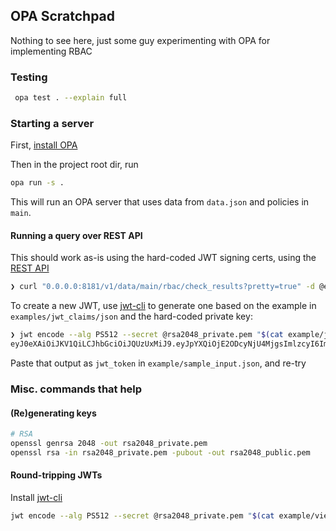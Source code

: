 ## OPA Scratchpad

Nothing to see here, just some guy experimenting with OPA for implementing RBAC

### Testing

```sh
 opa test . --explain full
```

### Starting a server

First, [install OPA](https://www.openpolicyagent.org/docs/latest/#running-opa)

Then in the project root dir, run

```sh
opa run -s .
```

This will run an OPA server that uses data from `data.json` and policies in `main`.

#### Running a query over REST API

This should work as-is using the hard-coded JWT signing certs, using the [REST API](https://www.openpolicyagent.org/docs/latest/rest-api/#execute-a-simple-query)

```sh
❯ curl "0.0.0.0:8181/v1/data/main/rbac/check_results?pretty=true" -d @example/sample_input.json
```

To create a new JWT, use [jwt-cli](https://github.com/mike-engel/jwt-cli) to generate one based on the example in `examples/jwt_claims/json` and the hard-coded private key:

```sh
❯ jwt encode --alg PS512 --secret @rsa2048_private.pem "$(cat example/jwt_claims.json)"
eyJ0eXAiOiJKV1QiLCJhbGciOiJQUzUxMiJ9.eyJpYXQiOjE2ODcyNjU4MjgsImlzcyI6ImVsYXN0aWMtaWFtIiwicm9sZV9hc3NpZ25tZW50cyI6W3sib3JnYW5pemF0aW9uX2lkIjoib3JnMTIzIiwicm9sZV9pZCI6InZpZXdlciIsInNjb3BlIjp7ImFsbCI6dHJ1ZX19XSwic3ViIjoidmlld2VyYWxsMTIzIn0.oty2ccdXOiLwSRrb_i9HBY057X8hBmJRe2gAg0YphsmR5JqeDh8pOtN__Cxj66QlEjxMwKc18PUZ_etMqqpjL-YRvhlUAaJoyKh9AtCgjbAN2eET_2SAdyng9eHCpWnqd1G-vWbucuwiFq7UUgV7uNQnwEaoMH4tBU8V0t0emsgZlsBCdLbT5WI2qYAfA7VMjJMPDELVR5fjvv5G21LilHNBMNtO-aVHOniIyvyPrEbb1sLlHGhoQXhcCy3_TTBQsCqgH43YUwbyH1IIFX6yHAG6VQiJTVueD5YR_nqgvvo2AmMKQbsP0bRKROp_jPCQCrdAhJEkmUUQdp9J0BTNRQ
```

Paste that output as `jwt_token` in `example/sample_input.json`, and re-try



### Misc. commands that help

#### (Re)generating keys

```sh
# RSA
openssl genrsa 2048 -out rsa2048_private.pem
openssl rsa -in rsa2048_private.pem -pubout -out rsa2048_public.pem
```

####  Round-tripping JWTs

Install [jwt-cli](https://github.com/mike-engel/jwt-cli)

```sh
jwt encode --alg PS512 --secret @rsa2048_private.pem "$(cat example/viewerall_jwt.json)" | jwt decode --alg PS512 --secret @rsa2048_public.pem -
```
